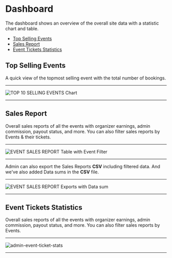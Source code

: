 # Dashboard

The dashboard shows an overview of the overall site data with a statistic chart and table.

- [Top Selling Events](#top-selling-events)
- [Sales Report](#sales-report)
- [Event Tickets Statistics](#event-tickets-statistics)


<a name="top-selling-events"></a>
## Top Selling Events

A quick view of the topmost selling event with the total number of bookings.

---

![TOP 10 SELLING EVENTS Chart](/images/dashboard-top-selling.webp "TOP 10 SELLING EVENTS Chart")

---


<a name="sales-report"></a>
## Sales Report

Overall sales reports of all the events with organizer earnings, admin commission, payout status, and more. You can also filter sales reports by Events & their tickets.

---

![EVENT SALES REPORT Table with Event Filter](/images/admin-new-tickets-filter.webp "EVENT SALES REPORT Table with Event & Tickets Filter")

---

Admin can also export the Sales Reports **CSV** including filtered data. And we've also added Data sums in the **CSV** file.

---

![EVENT SALES REPORT Exports with Data sum](/images/admin-sales-reports-csv.webp "EVENT SALES REPORT Exports with Data sum")

---

<a name="event-tickets-statistics"></a>
## Event Tickets Statistics

Overall sales reports of all the events with organizer earnings, admin commission, payout status, and more. You can also filter sales reports by Events.

---

![admin-event-ticket-stats](/images/admin-event-ticket-stats.webp "admin-event-ticket-stats")

---

